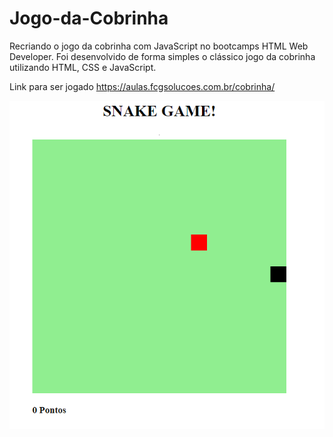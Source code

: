 # Jogo-da-Cobrinha

Recriando o jogo da cobrinha com JavaScript no bootcamps HTML Web Developer.
Foi desenvolvido de forma simples o clássico jogo da cobrinha utilizando HTML, CSS e JavaScript.

Link para ser jogado https://aulas.fcgsolucoes.com.br/cobrinha/

![interface](https://github.com/fernandoguim/Jogo-da-Cobrinha/blob/main/cobrinha.PNG)
